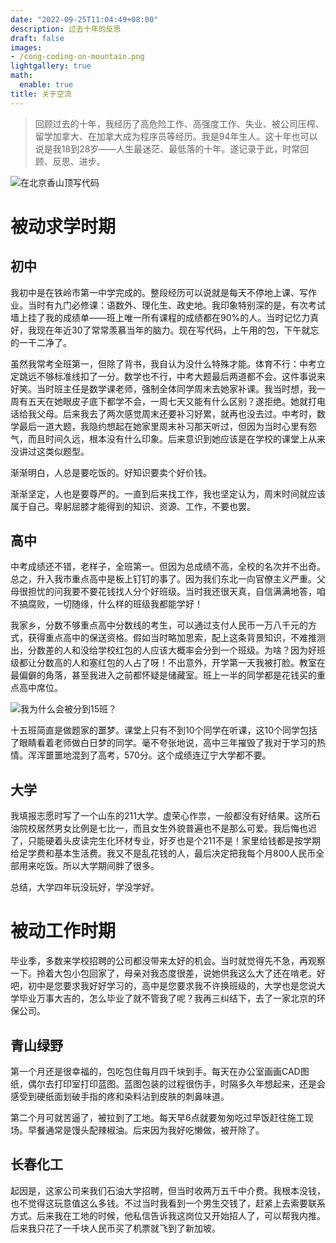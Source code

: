 ```yaml
---
date: "2022-09-25T11:04:49+08:00"
description: 过去十年的反思
draft: false
images:
- /cong-coding-on-mountain.png
lightgallery: true
math:
  enable: true
title: 关于空流
---
```


> 回顾过去的十年，我经历了高危险工作、高强度工作、失业、被公司压榨、留学加拿大、在加拿大成为程序员等经历。我是94年生人。这十年也可以说是我18到28岁——人生最迷茫、最低落的十年。遂记录于此，时常回顾、反思、进步。

![在北京香山顶写代码](/images/cong-coding-on-mountain.png "2021年摄于北京香山鬼见愁")

# 被动求学时期

## 初中

我初中是在铁岭市第一中学完成的。整段经历可以说就是每天不停地上课、写作业。当时有九门必修课：语数外、理化生、政史地。我印象特别深的是，有次考试墙上挂了我的成绩单——班上唯一所有课程的成绩都在90%的人。当时记忆力真好，我现在年近30了常常羡慕当年的脑力。现在写代码，上午用的包，下午就忘的一干二净了。

虽然我常考全班第一，但除了背书，我自认为没什么特殊才能。体育不行：中考立定跳远不够标准线扣了一分。数学也不行，中考大题最后两道都不会。这件事说来好笑。当时班主任是数学课老师，强制全体同学周末去她家补课。我当时想，我一周有五天在她眼皮子底下都学不会，一周七天又能有什么区别？遂拒绝。她就打电话给我父母。后来我去了两次感觉周末还要补习好累，就再也没去过。中考时，数学最后一道大题，我隐约想起在她家里周末补习那天听过，但因为当时心里有怨气，而且时间久远，根本没有什么印象。后来意识到她应该是在学校的课堂上从来没讲过这类似题型。

渐渐明白，人总是要吃饭的。好知识要卖个好价钱。

渐渐坚定，人也是要尊严的。一直到后来找工作，我也坚定认为，周末时间就应该属于自己。卑躬屈膝才能得到的知识、资源、工作，不要也罢。

## 高中

中考成绩还不错，老样子，全班第一。但因为总成绩不高，全校的名次并不出奇。总之，升入我市重点高中是板上钉钉的事了。因为我们东北一向官僚主义严重。父母很担忧的问我要不要花钱找人分个好班级。当时我还很天真，自信满满地答，咱不搞腐败，一切随缘，什么样的班级我都能学好！

我家乡，分数不够重点高中分数线的考生，可以通过支付人民币一万八千元的方式，获得重点高中的保送资格。假如当时略加思索，配上这条背景知识，不难推测出，分数差的人和没给学校红包的人应该大概率会分到一个班级。为啥？因为好班级都让分数高的人和塞红包的人占了呀！不出意外，开学第一天我被打脸。教室在最偏僻的角落，甚至我进入之前都怀疑是储藏室。班上一半的同学都是花钱买的重点高中席位。

![我为什么会被分到15班？](/images/how-i-got-into-class-15.png "我为什么会被分到15班？")

十五班简直是做题家的噩梦。课堂上只有不到10个同学在听课，这10个同学包括了眼睛看着老师做白日梦的同学。毫不夸张地说，高中三年摧毁了我对于学习的热情。浑浑噩噩地混到了高考，570分。这个成绩连辽宁大学都不要。

## 大学

我填报志愿时写了一个山东的211大学。虚荣心作祟，一般都没有好结果。这所石油院校居然男女比例是七比一，而且女生外貌普遍也不是那么可爱。我后悔也迟了，只能硬着头皮读完生化环材专业，好歹也是个211不是！家里给钱都是按学期给足学费和基本生活费。我又不是乱花钱的人，最后决定把我每个月800人民币全部用来吃饭。所以大学期间胖了很多。

总结，大学四年玩没玩好，学没学好。

# 被动工作时期

毕业季，多数来学校招聘的公司都没带来太好的机会。当时就觉得先不急，再观察一下。拎着大包小包回家了，母亲对我态度很差，说她供我这么大了还在啃老。好吧，初中是您要求我好好学习的，高中是您要求我不许换班级的，大学也是您说大学毕业万事大吉的，怎么毕业了就不管我了呢？我再三纠结下，去了一家北京的环保公司。

## 青山绿野

第一个月还是很幸福的，包吃包住每月四千块到手。每天在办公室画画CAD图纸，偶尔去打印室打印蓝图。蓝图包装的过程很伤手，时隔多久年想起来，还是会感受到硬纸面划破手指的疼和染料沾到皮肤的刺鼻味道。

第二个月可就苦逼了，被拉到了工地。每天早6点就要匆匆吃过早饭赶往施工现场。早餐通常是馒头配辣椒油。后来因为我好吃懒做，被开除了。

## 长春化工

起因是，这家公司来我们石油大学招聘，但当时收两万五千中介费。我根本没钱，也不觉得这玩意值这么多钱。不过当时我看到一个男生交钱了，赶紧上去索要联系方式。后来我在工地的时候，他私信告诉我这岗位又开始招人了，可以帮我内推。后来我只花了一千块人民币买了机票就飞到了新加坡。
